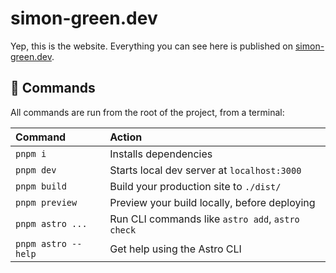 # simon-green.dev

Yep, this is the website. Everything you can see here is published on [simon-green.dev](https://simon-green.dev/).

## 🧞 Commands

All commands are run from the root of the project, from a terminal:

| Command             | Action                                           |
| :------------------ | :----------------------------------------------- |
| `pnpm i`            | Installs dependencies                            |
| `pnpm dev`          | Starts local dev server at `localhost:3000`      |
| `pnpm build`        | Build your production site to `./dist/`          |
| `pnpm preview`      | Preview your build locally, before deploying     |
| `pnpm astro ...`    | Run CLI commands like `astro add`, `astro check` |
| `pnpm astro --help` | Get help using the Astro CLI                     |
